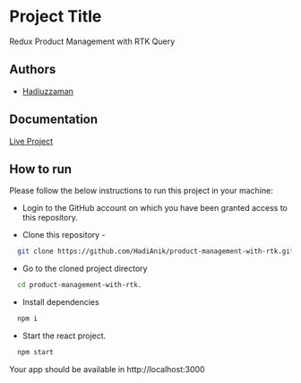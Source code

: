 # Project Title

Redux Product Management with RTK Query

## Authors

- [Hadiuzzaman](https://www.github.com/HadiAnik)

## Documentation

[Live Project](https://voluble-starburst-000673.netlify.app/)

## How to run

Please follow the below instructions to run this project in your machine:

- Login to the GitHub account on which you have been granted access to this repository.

- Clone this repository -

```bash
  git clone https://github.com/HadiAnik/product-management-with-rtk.git
```

- Go to the cloned project directory

```bash
  cd product-management-with-rtk.
```

- Install dependencies

```bash
  npm i
```

- Start the react project.

```bash
  npm start
```

Your app should be available in http://localhost:3000
